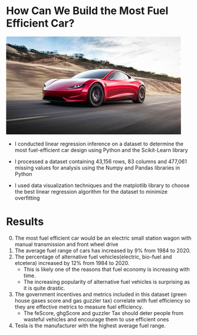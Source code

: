 # How Can We Build the Most Fuel Efficient Car?
![](assets/tesla.jpeg)
- I conducted linear regression inference on a dataset to determine the most fuel-efficient car design using Python and the Scikit-Learn library

- I processed a dataset containing 43,156 rows, 83 columns and 477,061 missing values for analysis using the Numpy and Pandas libraries in Python

- I used data visualization techniques and the matplotlib library to choose the best linear regression algorithm for the dataset to minimize overfitting

# Results
0. The most fuel efficient car would be an electric small station wagon with manual transmission and front wheel drive
1. The average fuel range of cars has increased by 9% from 1984 to 2020.
2. The percentage of alternative fuel vehicles(electric, bio-fuel and etcetera) increased by 12% from 1984 to 2020.
    - This is likely one of the reasons that fuel economy is increasing with time.
    - The increasing popularity of alternative fuel vehicles is surprising as it is quite drastic.
3. The government incentives and metrics included in this dataset  (green house gases score and gas guzzler tax) correlate with fuel efficiency so they are effective metrics to measure fuel efficiency.
    - The feScore, ghgScore and guzzler Tax should deter people from wasteful vehicles and encourage them to use efficient ones
4. Tesla is the manufacturer with the highest average fuel range.
